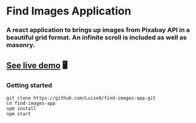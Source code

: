 # Find Images Application

### A react application to brings up images from Pixabay API in a beautiful grid format. An infinite scroll is included as well as masonry. 


## [See live demo](https://find-images-app.netlify.app/) 🖥️


### Getting started
```
git clone https://github.com/Luise8/find-images-app.git
cd find-images-app
npm install
npm start
```
